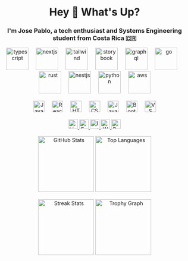 <h1 align="center">Hey 👋 What's Up?</h1>

<h3 align="center">I'm Jose Pablo, a tech enthusiast and Systems Engineering student from Costa Rica 🇨🇷</h3>

<!-- Skills Section -->
<div align="center">
  <img src="https://skillicons.dev/icons?i=ts" height="60" alt="typescript" />
  <img width="12" />
  <img src="https://skillicons.dev/icons?i=nextjs" height="60" alt="nextjs" />
  <img width="12" />
  <img src="https://skillicons.dev/icons?i=tailwind" height="60" alt="tailwind" />
  <img width="12" />
  <img src="https://cdn.jsdelivr.net/gh/devicons/devicon/icons/storybook/storybook-original.svg" height="60" alt="storybook" />
  <img width="12" />
  <img src="https://skillicons.dev/icons?i=graphql" height="60" alt="graphql" />
  <img width="12" />
  <img src="https://skillicons.dev/icons?i=go" height="60" alt="go" />
  <img width="12" />
  <img src="https://skillicons.dev/icons?i=rust" height="60" alt="rust" />
  <img width="12" />
  <img src="https://skillicons.dev/icons?i=nestjs" height="60" alt="nestjs" />
  <img width="12" />
  <img src="https://skillicons.dev/icons?i=py" height="60" alt="python" />
  <img width="12" />
  <img src="https://skillicons.dev/icons?i=aws" height="60" alt="aws" />
</div>

<br>

<!-- Extra Technologies -->
<div align="center">
  <img src="https://cdn.jsdelivr.net/gh/devicons/devicon/icons/javascript/javascript-original.svg" height="30" alt="JavaScript" />
  <img width="12" />
  <img src="https://cdn.jsdelivr.net/gh/devicons/devicon/icons/react/react-original.svg" height="30" alt="React" />
  <img width="12" />
  <img src="https://cdn.jsdelivr.net/gh/devicons/devicon/icons/html5/html5-original.svg" height="30" alt="HTML5" />
  <img width="12" />
  <img src="https://cdn.jsdelivr.net/gh/devicons/devicon/icons/css3/css3-original.svg" height="30" alt="CSS3" />
  <img width="12" />
  <img src="https://cdn.jsdelivr.net/gh/devicons/devicon/icons/java/java-original.svg" height="30" alt="Java" />
  <img width="12" />
  <img src="https://cdn.jsdelivr.net/gh/devicons/devicon/icons/bootstrap/bootstrap-original.svg" height="30" alt="Bootstrap" />
  <img width="12" />
  <img src="https://cdn.jsdelivr.net/gh/devicons/devicon/icons/vscode/vscode-original.svg" height="30" alt="VS Code" />
</div>

<br>

<!-- Social Media -->
<div align="center">
  <a href="https://www.linkedin.com/in/josep55/" target="_blank">
    <img src="https://img.shields.io/static/v1?message=LinkedIn&logo=linkedin&color=0077B5&logoColor=white&style=for-the-badge" height="25" alt="LinkedIn" />
  </a>
  <a href="https://www.facebook.com/josepablo.barrantesjimenez.7" target="_blank">
    <img src="https://img.shields.io/static/v1?message=Facebook&logo=facebook&color=1877F2&logoColor=white&style=for-the-badge" height="25" alt="Facebook" />
  </a>
  <a href="https://www.instagram.com/jplinux_55/" target="_blank">
    <img src="https://img.shields.io/static/v1?message=Instagram&logo=instagram&color=E4405F&logoColor=white&style=for-the-badge" height="25" alt="Instagram" />
  </a>
  <a href="https://wa.me/+50683389426/" target="_blank">
    <img src="https://img.shields.io/static/v1?message=WhatsApp&logo=whatsapp&color=25D366&logoColor=white&style=for-the-badge" height="25" alt="WhatsApp" />
  </a>
  <a href="https://jpbj-wportfolio.surge.sh/" target="_blank">
    <img src="https://img.shields.io/static/v1?message=Portfolio&color=040404&logoColor=DBDBDB&style=for-the-badge" height="25" alt="Portfolio" />
  </a>
</div>

<br>

<!-- GitHub Stats -->
<div align="center">
  <img src="https://github-readme-stats.vercel.app/api?username=JoseP055&show_icons=true&include_all_commits=true&count_private=true&theme=dracula" height="150" alt="GitHub Stats" />
  <img src="https://github-readme-stats.vercel.app/api/top-langs?username=JoseP055&layout=compact&langs_count=5&theme=dracula" height="150" alt="Top Languages" />
</div>

<br>

<!-- Extra Stats -->
<div align="center">
  <img src="https://streak-stats.demolab.com?user=JoseP055&locale=en&mode=daily&theme=dracula&hide_border=false&border_radius=5" height="150" alt="Streak Stats" />
  <img src="https://github-profile-trophy.vercel.app?username=JoseP055&theme=dracula&column=-1&row=1&margin-w=8&margin-h=8" height="150" alt="Trophy Graph" />
</div>

<br>



